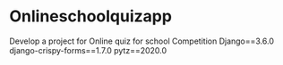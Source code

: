 # Onlineschoolquizapp
Develop a project for Online quiz for school Competition
Django==3.6.0
django-crispy-forms==1.7.0
pytz==2020.0

